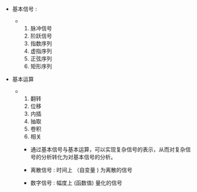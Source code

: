 - 基本信号 :

  - 1. 脉冲信号
    2. 阶跃信号
    3. 指数序列
    4. 虚指序列
    5. 正弦序列
    6. 矩形序列

- 基本运算

  - 1. 翻转
    2. 位移
    3. 内插
    4. 抽取
    5. 卷积
    6. 相关

    

    - 通过基本信号与基本运算，可以实现复杂信号的表示，从而对复杂信号的分析转化为对基本信号的分析。

    - 离散信号 : 时间上 （自变量 ) 为离散的信号
    - 数字信号 : 幅度上 (函数值) 量化的信号

    